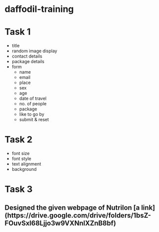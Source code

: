 # daffodil-training

# Task 1 
- title
- random image display
- contact details
- package details
- form
    - name
    - email
    - place
    - sex
    - age
    - date of travel
    - no. of people
    - package
    - like to go by
    - submit & reset

# Task 2
- font size
- font style
- text alignment
- background

# Task 3
<h2>Designed the given webpage of Nutrilon [a link](https://drive.google.com/drive/folders/1bsZ-FOuvSxl68Ljjo3w9VXNnlXZnB8bf)</h2>
